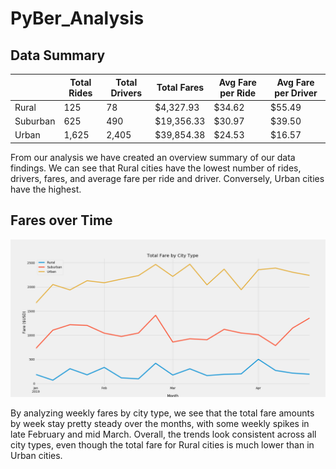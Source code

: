 # PyBer_Analysis

## Data Summary
|          | Total Rides | Total Drivers | Total Fares | Avg Fare per Ride | Avg Fare per Driver |
|----------|-------------|---------------|-------------|-------------------|---------------------|
| Rural    | 125         | 78            | $4,327.93   | $34.62            | $55.49              |
| Suburban | 625         | 490           | $19,356.33  | $30.97            | $39.50              |
| Urban    | 1,625       | 2,405         | $39,854.38  | $24.53            | $16.57              |

From our analysis we have created an overview summary of our data findings.  We can see that Rural cities have the lowest number of rides, drivers, fares, and average fare per ride and driver.  Conversely, Urban cities have the highest.

## Fares over Time
![alt text](https://github.com/alysonrussell/PyBer_Analysis/blob/master/analysis/FigChallenge.png)

By analyzing weekly fares by city type, we see that the total fare amounts by week stay pretty steady over the months, with some weekly spikes in late February and mid March.  Overall, the trends look consistent across all city types, even though the total fare for Rural cities is much lower than in Urban cities.
